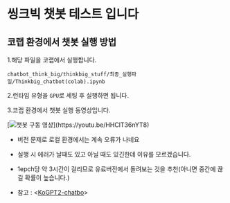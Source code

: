 # 씽크빅 챗봇 테스트 입니다

## 코랩 환경에서 챗봇 실행 방법

1.해당 파일을 코랩에서 실행합니다.

`chatbot_think_big/thinkbig_stuff/최종_실행파일/Thinkbig_chatbot(colab).ipynb`

2.런타임 유형을 `GPU`로 세팅 후 실행하면 됩니다.

3.코랩 환경에서 챗봇 실행 동영상입니다.

[![챗봇 구동 영상]("https://user-images.githubusercontent.com/111936229/206372581-a6da8be0-91fa-41d9-b28c-b7574ca9d0af.png")](https://youtu.be/HHClT36nYT8)

- 버전 문제로 로컬 환경에서는 계속 오류가 나네요
- 실행 시 에러가 날때도 있고 아닐 때도 있긴한데 이유를 모르겠습니다.
- 1epch당 약 3시간이 걸리므로 유료버전에서 돌려보는 것을 추천(아니면 중간에 끊길 확률이 높습니다.)

- 참고 : <[KoGPT2-chatbo]>

[KoGPT2-chatbo]: ttps://github.com/haven-jeon/KoGPT2-chatbo
